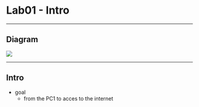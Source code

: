 # Lab01 - Intro

---

## Diagram
[<img src="https://i.imgur.com/0WAPRmU.png">](https://i.imgur.com/0WAPRmU.png)

---

## Intro
* goal
  * from the PC1 to acces to the internet
